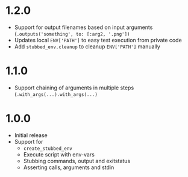 # 1.2.0

  * Support for output filenames based on input arguments
    (`.outputs('something', to: [:arg2, '.png'])`
  * Updates local `ENV['PATH']` to easy test execution from private code
  * Add `stubbed_env.cleanup` to cleanup `ENV['PATH']` manually

# 1.1.0

  * Support chaining of arguments in multiple steps
    (`.with_args(...).with_args(...)`

# 1.0.0

 * Initial release
 * Support for
   * `create_stubbed_env`
   * Execute script with env-vars
   * Stubbing commands, output and exitstatus
   * Asserting calls, arguments and stdin
